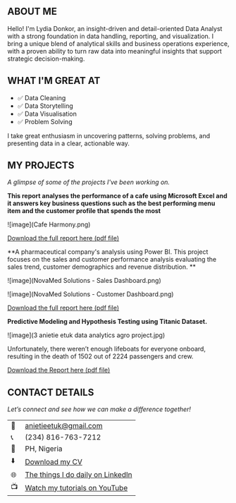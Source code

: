 <!--Section 1: Introduce your self-->
## ABOUT ME

Hello! I'm Lydia Donkor, an insight-driven and detail-oriented Data Analyst with a strong foundation in data handling, reporting, and visualization. I bring a unique blend of analytical skills and business operations experience, with a proven ability to turn raw data into meaningful insights that support strategic decision-making.


<!--Mention your top/relevant skills here - core and soft skills-->
## WHAT I'M GREAT AT

- ✅ Data Cleaning 
- ✅ Data Storytelling
- ✅ Data Visualisation
- ✅ Problem Solving 

 I take great enthusiasm in uncovering patterns, solving problems, and presenting data in a clear, actionable way.

<!--Section 2: List 3-4 key projects-->
## MY PROJECTS

*A glimpse of some of the projects I've been working on.*

**This report analyses the performance of a cafe using Microsoft Excel and it answers key business questions such as the best performing menu item and the customer profile that spends the most**

![image](Cafe Harmony.png)

<a href="Cafe Harmony Report.pdf">Download the full report here (pdf file)</a>


**A pharmaceutical company's analysis using Power BI. This project focuses on the sales and customer performance analysis evaluating the sales trend, customer demographics and revenue distribution. **

![image](NovaMed Solutions - Sales Dashboard.png)

![image](NovaMed Solutions - Customer Dashboard.png)

<a href="Cafe Harmony Report.pdf">Download the full report here (pdf file)</a>

**Predictive Modeling and Hypothesis Testing using Titanic Dataset.**

![image](3 anietie etuk data analytics agro project.jpg)

Unfortunately, there weren’t enough lifeboats for everyone onboard, resulting in the death of 1502 out of 2224 passengers and crew. 

<a href="17 How to Present Data to Executives by Anietie Etuk.pdf">Download the Report here (pdf file)</a>


## CONTACT DETAILS

*Let’s connect and see how we can make a difference together!*
<table>
  <tbody>
    <tr>
      <td>📧</td>
      <td><a href="mailto:anietieetuk@gmail.com">anietieetuk@gmail.com</a></td>
    </tr>
    <tr>
      <td>📞</td>
      <td>(234) 816-763-7212</td>
    </tr>
    <tr>
      <td>📍</td>
      <td>PH, Nigeria</td>
    </tr>
    <tr>
      <td>⬇️</td>
      <td><a href="https://etuk123456.github.io/portfolio1/docs/Profile.pdf">Download my CV</a></td>
    </tr>
    <tr>
      <td>🌐</td>
      <td><a href="https://linkedin.com/in/etukanietie">The things I do daily on LinkedIn</a></td>
    </tr>
    <tr>
      <td>📺</td>
      <td><a href="https://www.youtube.com/@LearnwithEtuk">Watch my tutorials on YouTube</a></td>
    </tr>
  </tbody>
</table>

   




